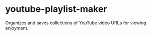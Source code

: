 # youtube-playlist-maker
Organizes and saves collections of YouTube video URLs for viewing enjoyment.
